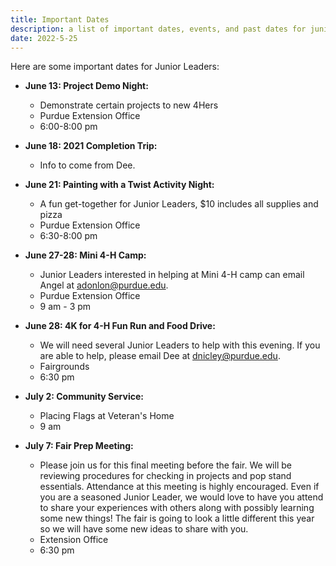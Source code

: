 ```yaml
---
title: Important Dates
description: a list of important dates, events, and past dates for junior leaders and officers.
date: 2022-5-25
---
```


Here are some important dates for Junior Leaders:
    
  * **June 13: Project Demo Night:**
     * Demonstrate certain projects to new 4Hers
     * Purdue Extension Office
     *  6:00-8:00 pm

  * **June 18: 2021 Completion Trip:**
    * Info to come from Dee.
  
  *  **June 21: Painting with a Twist Activity Night:**
     * A fun get-together for Junior Leaders, $10 includes all supplies and pizza
     * Purdue Extension Office
     * 6:30-8:00 pm

  *  **June 27-28: Mini 4-H Camp:**
      *  Junior Leaders interested in helping at Mini 4-H camp can email Angel at adonlon@purdue.edu.
      *  Purdue Extension Office
      *  9 am - 3 pm

  *  **June 28: 4K for 4-H Fun Run and Food Drive:**
      *  We will need several Junior Leaders to help with this evening. If you are able to help, please email Dee at dnicley@purdue.edu.
      *  Fairgrounds
      *  6:30 pm
      
  *  **July 2: Community Service:**
     * Placing Flags at Veteran's Home
     * 9 am

  *  **July 7: Fair Prep Meeting:**
      *  Please join us for this final meeting before the fair. We will be reviewing procedures for checking in projects and pop stand essentials. Attendance at this meeting is highly encouraged. Even if you are a seasoned Junior Leader, we would love to have you attend to share your experiences with others along with possibly learning some new things! The fair is going to look
a little different this year so we will have some new ideas to share with you.
      * Extension Office
      * 6:30 pm 